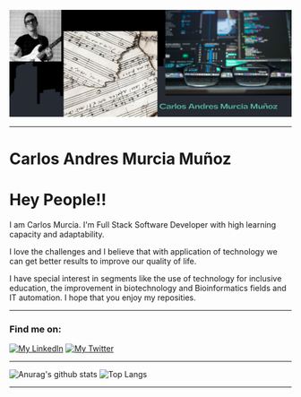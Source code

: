 ![Header](./images/banner-github.png)

---

# Carlos Andres Murcia Muñoz # 
# Hey People!!
I am Carlos Murcia. I'm Full Stack Software Developer with high learning capacity and adaptability. 

I love the challenges and I believe that with application of technology we can get better results to improve our quality of life. 

I have special interest in segments like the use of technology for inclusive education, the improvement in biotechnology and Bioinformatics fields and IT automation. I hope that you enjoy my reposities. 

---

### Find me on: ###

[![My LinkedIn](https://img.shields.io/badge/%20-LinkedIn-blue?style=for-the-badge&logo=LinkedIn)](https://www.linkedin.com/in/carlos-andres-murcia-munoz/) [![My Twitter](https://img.shields.io/badge/%20-Twitter-gray?style=for-the-badge&logo=Twitter)](https://twitter.com/charliesoka)

---

![Anurag's github stats](https://github-readme-stats.vercel.app/api?username=Charliemur2&show_icons=true&theme=radical)   ![Top Langs](https://github-readme-stats.vercel.app/api/top-langs/?username=Charliemur2&layout=compact)

---




